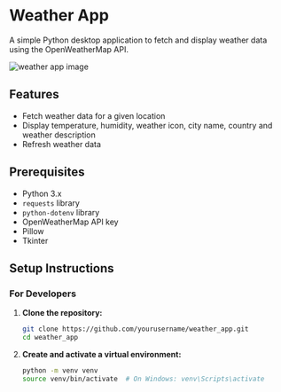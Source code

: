 # Weather App

A simple Python desktop application to fetch and display weather data using the OpenWeatherMap API.


![weather app image](https://github.com/Danogbans/weather-app/blob/main/weather-app-image.png)

## Features

- Fetch weather data for a given location
- Display temperature, humidity, weather icon, city name, country and weather description
- Refresh weather data


## Prerequisites

- Python 3.x
- `requests` library
- `python-dotenv` library
- OpenWeatherMap API key
- Pillow
- Tkinter

## Setup Instructions

### For Developers

1. **Clone the repository:**

   ```sh
   git clone https://github.com/yourusername/weather_app.git
   cd weather_app

2. **Create and activate a virtual environment:**
   ```sh
   python -m venv venv
   source venv/bin/activate  # On Windows: venv\Scripts\activate

